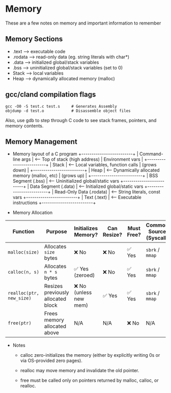 # Memory

These are a few notes on memory and important information to remember

## Memory Sections

- .text --> executable code
- .rodata --> read-only data (eg. string literals with char\*)
- .data --> initialized global/stack variables
- .bss --> uninitialized global/stack variables (set to 0)
- Stack --> local variables
- Heap --> dynamically allocated memory (malloc)

## gcc/cland compilation flags

```
gcc -O0 -S test.c test.s     # Generates Assembly
objdump -d test.o            # Disassemble object files

```

Also, use gdb to step through C code to see stack frames, pointers, and memory contents.

## Memory Management

- Memory layout of a C program
  +-------------------------+
  | Command-line args | <-- Top of stack (high address)
  | Environment vars |
  +-------------------------+
  | Stack | <-- Local variables, function calls
  | (grows down) |
  +-------------------------+
  | Heap | <-- Dynamically allocated memory (malloc, etc)
  | (grows up) |
  +-------------------------+
  | BSS Segment (.bss) | <-- Uninitialized global/static vars
  +-------------------------+
  | Data Segment (.data) | <-- Initialized global/static vars
  +-------------------------+
  | Read-Only Data (.rodata) | <-- String literals, const vars
  +-------------------------+
  | Text (.text) | <-- Executable instructions
  +-------------------------+

- Memory Allocation

| Function                 | Purpose                            | Initializes Memory?    | Can Resize? | Must Free? | Common Source (Syscall) |
| ------------------------ | ---------------------------------- | ---------------------- | ----------- | ---------- | ----------------------- |
| `malloc(size)`           | Allocates `size` bytes             | ❌ No                  | ❌ No       | ✅ Yes     | `sbrk` / `mmap`         |
| `calloc(n, s)`           | Allocates `n * s` bytes            | ✅ Yes (zeroed)        | ❌ No       | ✅ Yes     | `sbrk` / `mmap`         |
| `realloc(ptr, new_size)` | Resizes previously allocated block | ❌ No (unless new mem) | ✅ Yes      | ✅ Yes     | `sbrk` / `mmap`         |
| `free(ptr)`              | Frees memory allocated above       | N/A                    | N/A         | ❌ No      | N/A                     |

- Notes
  - calloc zero-initializes the memory (either by explicitly writing 0s or via OS-provided zero pages).

  - realloc may move memory and invalidate the old pointer.

  - free must be called only on pointers returned by malloc, calloc, or realloc.
